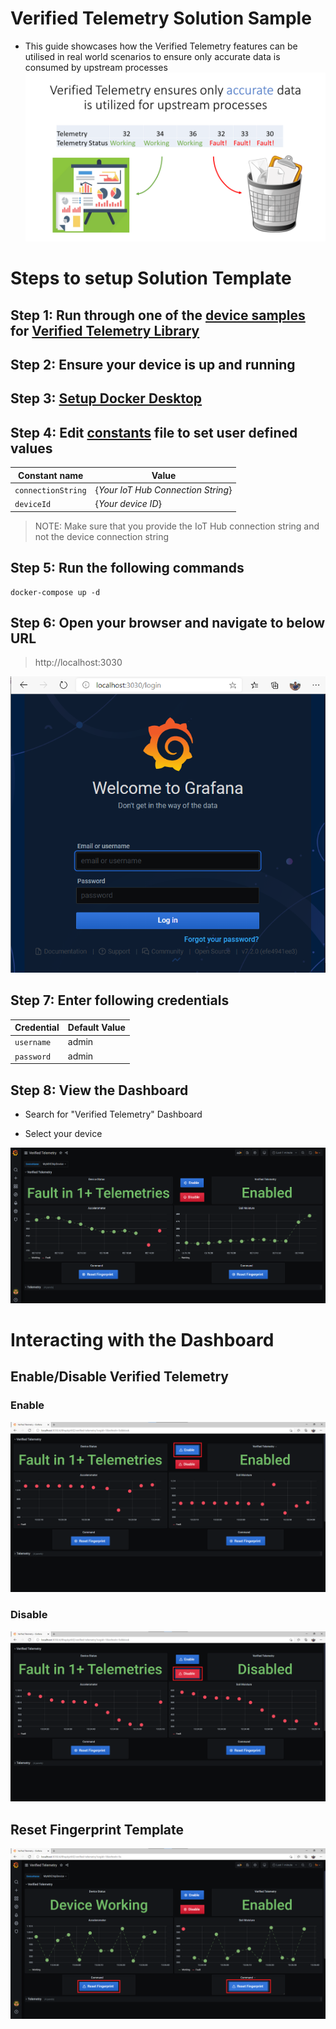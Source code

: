 # Verified Telemetry Solution Sample
- This guide showcases how the Verified Telemetry features can be utilised in real world scenarios to ensure only accurate data is consumed by upstream processes
![Dashboard](./media/VT_Usecase.png)

# Steps to setup Solution Template
## Step 1: Run through one of the [device samples](https://github.com/Azure/Verified-Telemetry-Device-Sample) for [Verified Telemetry Library](https://github.com/Azure/Verified-Telemetry)
## Step 2: Ensure your device is up and running
## Step 3: [Setup Docker Desktop](https://docs.docker.com/desktop/)
## Step 4: Edit [constants](./constants.js) file to set user defined values
|Constant name|Value|
|-------------|-----|
|`connectionString` |{*Your IoT Hub Connection String*}|
|`deviceId` |{*Your device ID*}|
  > NOTE: Make sure that you provide the IoT Hub connection string and not the device connection string
## Step 5: Run the following commands

```shell
docker-compose up -d
```

## Step 6: Open your browser and navigate to below URL
> http://localhost:3030

![Login Page](./media/login.png)
## Step 7: Enter following credentials
|Credential|Default Value|
|-------------|-----|
|`username` |admin|
|`password` |admin|

## Step 8: View the Dashboard
-  Search for "Verified Telemetry" Dashboard

-  Select your device

![Dashboard](./media/dashboard.png)

# Interacting with the Dashboard
## Enable/Disable Verified Telemetry
### Enable
![Dashboard](./media/dashboard_enable.png)
### Disable
![Dashboard](./media/dashboard_disable.png)
## Reset Fingerprint Template
![Dashboard](./media/dashboard_reset.png)
